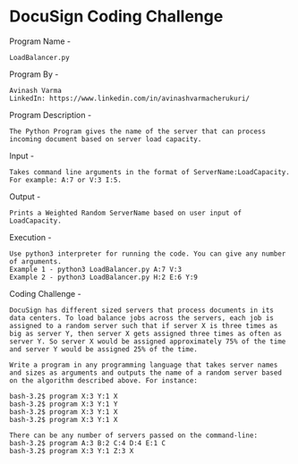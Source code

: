 # DocuSign Coding Challenge

Program Name -

	LoadBalancer.py


Program By -

	Avinash Varma
	LinkedIn: https://www.linkedin.com/in/avinashvarmacherukuri/


Program Description -

	The Python Program gives the name of the server that can process incoming document based on server load capacity.


Input -

	Takes command line arguments in the format of ServerName:LoadCapacity. 
	For example: A:7 or V:3 I:5.


Output -

	Prints a Weighted Random ServerName based on user input of LoadCapacity.


Execution -

	Use python3 interpreter for running the code. You can give any number of arguments. 
	Example 1 - python3 LoadBalancer.py A:7 V:3 
	Example 2 - python3 LoadBalancer.py H:2 E:6 Y:9


Coding Challenge -

	DocuSign has different sized servers that process documents in its data centers. To load balance jobs across the servers, each job is assigned to a random server such that if server X is three times as big as server Y, then server X gets assigned three times as often as server Y. So server X would be assigned approximately 75% of the time and server Y would be assigned 25% of the time.

	Write a program in any programming language that takes server names and sizes as arguments and outputs the name of a random server based on the algorithm described above. For instance:

	bash-3.2$ program X:3 Y:1 X
	bash-3.2$ program X:3 Y:1 Y
	bash-3.2$ program X:3 Y:1 X
	bash-3.2$ program X:3 Y:1 X

	There can be any number of servers passed on the command-line:
	bash-3.2$ program A:3 B:2 C:4 D:4 E:1 C
	bash-3.2$ program X:3 Y:1 Z:3 X